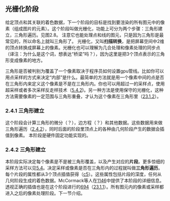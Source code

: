## 光栅化阶段

给定顶点和其关联的着色数据，下一个阶段的目标是找到要渲染的所有图元中的像素（组成图片的元素）。这个阶段叫做光栅化，功能上可分为两个步骤：三角形建立，三角形遍历。见图2.8。
注意它也能处理点和线的图元，只是因为三角形是最常见的，所以命名上就叫三角形了。
光栅化，又叫**扫描转换**，是把屏幕空间中2维的顶点转换成屏幕上的像素。光栅化也可以理解为几合处理和像素处理的同步点（译注：为什么是这个词，想表达“桥梁”吗？），因为这里是把3个顶点表示的三角形变成像素的地方。

三角形是否被判别为覆盖了一个像素取决于程序员如何设置gpu管线。比如你可以用点采样的方式来决定“内部”是什么。最简单的方法就是用一个像素中间的点是否在三角形内来定义这个像素是不是在三角形内。你也可以用超过一的采样点，使用超采样或者多次采样反走样技术（[5.4.2]())。另一种方法是使用保守的光栅化，这种方法需要像素的一定范围与三角形重叠，才认为这个像素在三角形里（[23.1.2]()）。

### 2.4.1 三角形建立

这个阶段会计算三角形的微分（？），边方程（？）和其他数据。这些数据用来做三角形遍历（[2.4.2](###2.4.2)），同时后面的阶段里顶点上的各种由几何阶段产生的数据会插值到像素。
本阶段是硬件固定功能实现的。

### 2.4.2 三角形建立

本阶段实际决定每个像素是不是被三角形覆盖，以及产生对应的**片段**。更多惊细的采样方法可以见[5.4]()。决定采样或像素是否在三角形内的过程就叫做**三角形遍历**。每个片段的属性都从3个顶点插值获得（[c5]()）。这些属性包括片段的深度，任何从几何阶段生成的着色数据。McCormack等人在[1146]()中提供了本阶段的详细信息。透视正确的插值也是在这个阶段进行的[694]()（[23.1.1]()）。所有图元内的像素或采样都进入之后的像素处理阶段。下一节介绍。